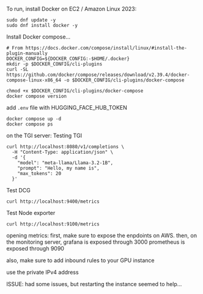 To run, install Docker on EC2 / Amazon Linux 2023:

```
sudo dnf update -y
sudo dnf install docker -y
````

Install Docker compose...
```
# From https://docs.docker.com/compose/install/linux/#install-the-plugin-manually
DOCKER_CONFIG=${DOCKER_CONFIG:-$HOME/.docker}
mkdir -p $DOCKER_CONFIG/cli-plugins
curl -SL https://github.com/docker/compose/releases/download/v2.39.4/docker-compose-linux-x86_64 -o $DOCKER_CONFIG/cli-plugins/docker-compose

chmod +x $DOCKER_CONFIG/cli-plugins/docker-compose
docker compose version
```

add `.env` file with HUGGING_FACE_HUB_TOKEN 

```
docker compose up -d
docker compose ps
```


on the TGI server:
Testing TGI
```
curl http://localhost:8080/v1/completions \
  -H "Content-Type: application/json" \
  -d '{
    "model": "meta-llama/Llama-3.2-1B",
    "prompt": "Hello, my name is",
    "max_tokens": 20
  }'
```
Test DCG
```
curl http://localhost:9400/metrics
```
Test Node exporter
```
curl http://localhost:9100/metrics
```

opening metrics:
first, make sure to expose the enpdoints on AWS. then,
on the monitoring server, grafana is exposed through 3000
prometheus is exposed through 9090

also, make sure to add inbound rules to your GPU instance

use the private IPv4  address

ISSUE: 
had some issues, but restarting the instance seemed to help...